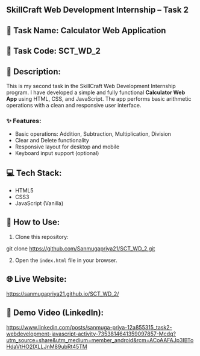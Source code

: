 ## SkillCraft Web Development Internship – Task 2

## 📌 Task Name: Calculator Web Application

## 🔗 Task Code: SCT_WD_2

## 📝 Description:
This is my second task in the SkillCraft Web Development Internship program. I have developed a simple and fully functional **Calculator Web App** using HTML, CSS, and JavaScript. The app performs basic arithmetic operations with a clean and responsive user interface.

### ✨ Features:
- Basic operations: Addition, Subtraction, Multiplication, Division
- Clear and Delete functionality
- Responsive layout for desktop and mobile
- Keyboard input support (optional)

## 💻 Tech Stack:
- HTML5
- CSS3
- JavaScript (Vanilla)

## 🚀 How to Use:
1. Clone this repository:

git clone https://github.com/Sanmugapriya21/SCT_WD_2.git

2. Open the `index.html` file in your browser.

## 🌐 Live Website:

https://sanmugapriya21.github.io/SCT_WD_2/

## 🎥 Demo Video (LinkedIn):

https://www.linkedin.com/posts/sanmuga-priya-12a855315_task2-webdevelopment-javascript-activity-7353814641359097857-Mcdq?utm_source=share&utm_medium=member_android&rcm=ACoAAFAJp3IBToHdaVtHO2IXLLJnM89ubRt45TM


